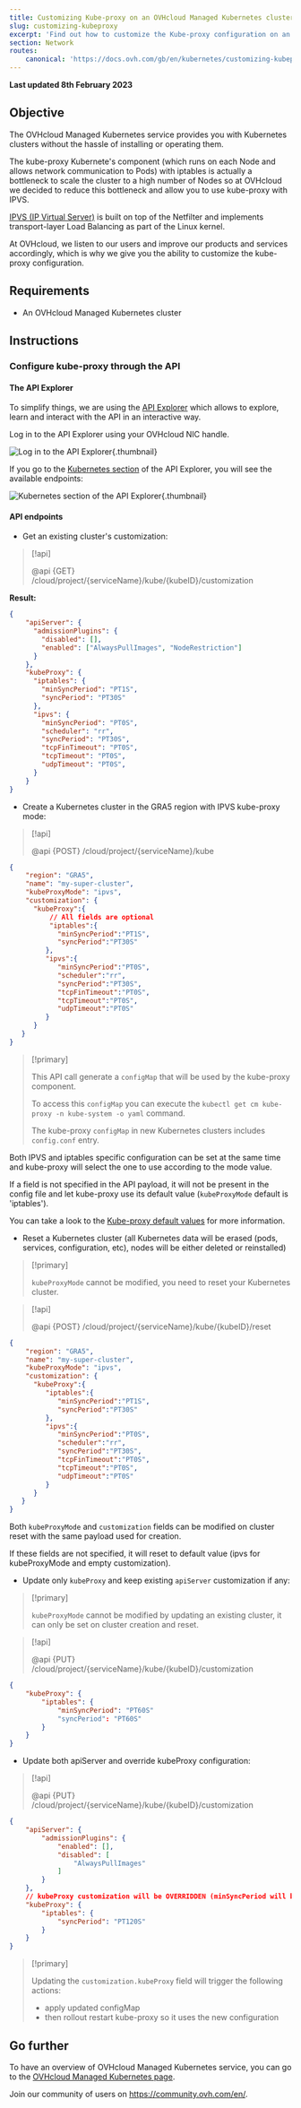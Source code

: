 ```yaml
---
title: Customizing Kube-proxy on an OVHcloud Managed Kubernetes cluster
slug: customizing-kubeproxy
excerpt: 'Find out how to customize the Kube-proxy configuration on an OVHcloud Managed Kubernetes cluster'
section: Network
routes:
    canonical: 'https://docs.ovh.com/gb/en/kubernetes/customizing-kubeproxy/'
---
```


<style>
 pre {
     font-size: 14px;
 }
 pre.console {
   background-color: #300A24; 
   color: #ccc;
   font-family: monospace;
   padding: 5px;
   margin-bottom: 5px;
 }
 pre.console code {
   border: solid 0px transparent;
   font-family: monospace !important;
   font-size: 0.75em;
   color: #ccc;
 }
 .small {
     font-size: 0.75em;
 }
</style>

**Last updated 8th February 2023**

## Objective

The OVHcloud Managed Kubernetes service provides you with Kubernetes clusters without the hassle of installing or operating them.

The kube-proxy Kubernete's component (which runs on each Node and allows network communication to Pods) with iptables is actually a bottleneck to scale the cluster to a high number of Nodes so at OVHcloud we decided to reduce this bottleneck and allow you to use kube-proxy with IPVS.

[IPVS (IP Virtual Server)](https://kubernetes.io/blog/2018/07/09/ipvs-based-in-cluster-load-balancing-deep-dive/) is built on top of the Netfilter and implements transport-layer Load Balancing as part of the Linux kernel.

At OVHcloud, we listen to our users and improve our products and services accordingly, which is why we give you the ability to customize the kube-proxy configuration.

## Requirements 

- An OVHcloud Managed Kubernetes cluster

## Instructions

### Configure kube-proxy through the API

#### The API Explorer

To simplify things, we are using the [API Explorer](https://api.ovh.com/) which allows to explore, learn and interact with the API in an interactive way.

Log in to the API Explorer using your OVHcloud NIC handle.

![Log in to the API Explorer](images/kubernetes-quickstart-api-ovh-com-001.png){.thumbnail}

If you go to the [Kubernetes section](https://api.ovh.com/console/#/cloud/project/%7BserviceName%7D/kube~GET) of the API Explorer, you will see the available endpoints:

![Kubernetes section of the API Explorer](images/kubernetes-quickstart-api-ovh-com-002.png){.thumbnail}

#### API endpoints

- Get an existing cluster's customization:

> [!api]
>
> @api {GET} /cloud/project/{serviceName}/kube/{kubeID}/customization
>

**Result:**

```json
{
    "apiServer": {
      "admissionPlugins": {
        "disabled": [],
        "enabled": ["AlwaysPullImages", "NodeRestriction"]
      }
    },
    "kubeProxy": {
      "iptables": {
        "minSyncPeriod": "PT1S",
        "syncPeriod": "PT30S"
      },
      "ipvs": {
        "minSyncPeriod": "PT0S",
        "scheduler": "rr",
        "syncPeriod": "PT30S",
        "tcpFinTimeout": "PT0S",
        "tcpTimeout": "PT0S",
        "udpTimeout": "PT0S",
      }
    }
}
```

- Create a Kubernetes cluster in the GRA5 region with IPVS kube-proxy mode:

> [!api]
>
> @api {POST} /cloud/project/{serviceName}/kube
>

```json
{
    "region": "GRA5",
    "name": "my-super-cluster",
    "kubeProxyMode": "ipvs",
    "customization": {
      "kubeProxy":{
          // All fields are optional
          "iptables":{
            "minSyncPeriod":"PT1S",
            "syncPeriod":"PT30S"
         },
         "ipvs":{
            "minSyncPeriod":"PT0S",
            "scheduler":"rr",
            "syncPeriod":"PT30S",
            "tcpFinTimeout":"PT0S",
            "tcpTimeout":"PT0S",
            "udpTimeout":"PT0S"
         }
      }
   }
}
```

> [!primary]
>
> This API call generate a `configMap` that will be used by the kube-proxy component.
>
> To access this `configMap` you can execute the `kubectl get cm kube-proxy -n kube-system -o yaml` command.
>
> The kube-proxy `configMap` in new Kubernetes clusters includes `config.conf` entry.

Both IPVS and iptables specific configuration can be set at the same time and kube-proxy will select the one to use according to the mode value.

If a field is not specified in the API payload, it will not be present in the config file and let kube-proxy use its default value (`kubeProxyMode` default is 'iptables').

You can take a look to the [Kube-proxy default values](https://github.com/kubernetes/kubernetes/blob/master/pkg/proxy/apis/config/v1alpha1/defaults.go#L38) for more information.

- Reset a Kubernetes cluster (all Kubernetes data will be erased (pods, services, configuration, etc), nodes will be either deleted or reinstalled)

> [!primary]
>
> `kubeProxyMode` cannot be modified, you need to reset your Kubernetes cluster.
>

> [!api]
>
> @api {POST} /cloud/project/{serviceName}/kube/{kubeID}/reset
> 

```json
{
    "region": "GRA5",
    "name": "my-super-cluster",
    "kubeProxyMode": "ipvs",
    "customization": {
      "kubeProxy":{
         "iptables":{
            "minSyncPeriod":"PT1S",
            "syncPeriod":"PT30S"
         },
         "ipvs":{
            "minSyncPeriod":"PT0S",
            "scheduler":"rr",
            "syncPeriod":"PT30S",
            "tcpFinTimeout":"PT0S",
            "tcpTimeout":"PT0S",
            "udpTimeout":"PT0S"
         }
      }
   }
}
```

Both `kubeProxyMode` and `customization` fields can be modified on cluster reset with the same payload used for creation.

If these fields are not specified, it will reset to default value (ipvs for kubeProxyMode and empty customization).

- Update only `kubeProxy` and keep existing `apiServer` customization if any:

> [!primary]
>
> `kubeProxyMode` cannot be modified by updating an existing cluster, it can only be set on cluster creation and reset.

> [!api]
>
> @api {PUT} /cloud/project/{serviceName}/kube/{kubeID}/customization
> 

```json
{
	"kubeProxy": {
		"iptables": {
			"minSyncPeriod": "PT60S"
			"syncPeriod": "PT60S"
		}
	}
}
```

- Update both apiServer and override kubeProxy configuration:

> [!api]
>
> @api {PUT} /cloud/project/{serviceName}/kube/{kubeID}/customization
> 

```json
{
	"apiServer": {
		"admissionPlugins": {
			"enabled": [],
			"disabled": [
				"AlwaysPullImages"
			]
		}
	},
	// kubeProxy customization will be OVERRIDDEN (minSyncPeriod will be removed in this example)
	"kubeProxy": {
		"iptables": {
			"syncPeriod": "PT120S"
		}
	}
}
```

> [!primary]
>
> Updating the `customization.kubeProxy` field will trigger the following actions:
>
> - apply updated configMap
> - then rollout restart kube-proxy so it uses the new configuration

## Go further

To have an overview of OVHcloud Managed Kubernetes service, you can go to the [OVHcloud Managed Kubernetes page](https://www.ovhcloud.com/de/public-cloud/kubernetes/).

Join our community of users on <https://community.ovh.com/en/>.